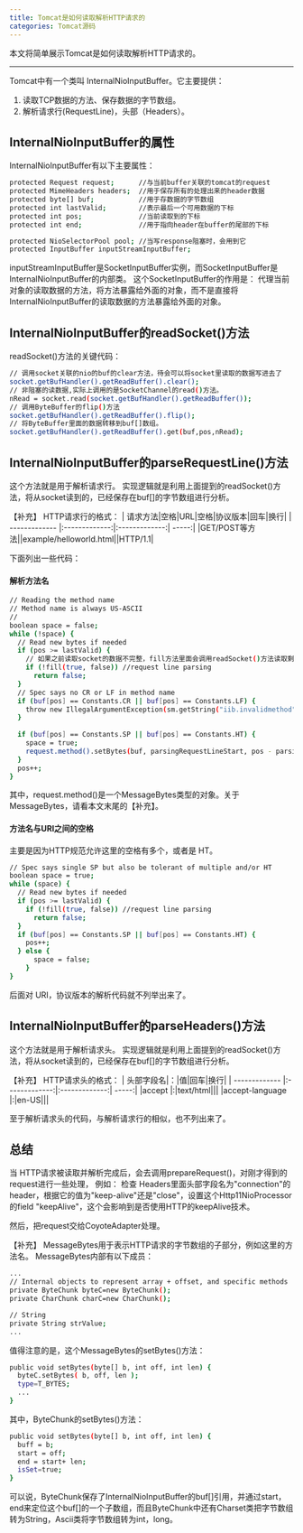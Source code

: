 ```yaml
---
title: Tomcat是如何读取解析HTTP请求的
categories: Tomcat源码
---
```


本文将简单展示Tomcat是如何读取解析HTTP请求的。

<!--more-->

---

Tomcat中有一个类叫 InternalNioInputBuffer。它主要提供：
1. 读取TCP数据的方法、保存数据的字节数组。
2. 解析请求行(RequestLine)，头部（Headers）。

## InternalNioInputBuffer的属性
InternalNioInputBuffer有以下主要属性：
```bash
protected Request request;      //与当前buffer关联的tomcat的request
protected MimeHeaders headers;  //用于保存所有的处理出来的header数据
protected byte[] buf;           //用于存数据的字节数组
protected int lastValid;        //表示最后一个可用数据的下标
protected int pos;              //当前读取到的下标  
protected int end;              //用于指向header在buffer的尾部的下标

protected NioSelectorPool pool; //当写response阻塞时，会用到它
protected InputBuffer inputStreamInputBuffer;
```
inputStreamInputBuffer是SocketInputBuffer实例，而SocketInputBuffer是InternalNioInputBuffer的内部类。
这个SocketInputBuffer的作用是：
代理当前对象的读取数据的方法，将方法暴露给外面的对象，而不是直接将InternalNioInputBuffer的读取数据的方法暴露给外面的对象。



## InternalNioInputBuffer的readSocket()方法
readSocket()方法的关键代码：
```bash
// 调用socket关联的nio的buf的clear方法，待会可以将socket里读取的数据写进去了
socket.getBufHandler().getReadBuffer().clear();
// 非阻塞的读数据,实际上调用的是SocketChannel的read()方法。
nRead = socket.read(socket.getBufHandler().getReadBuffer());
// 调用ByteBuffer的flip()方法
socket.getBufHandler().getReadBuffer().flip();
// 将ByteBuffer里面的数据转移到buf[]数组。
socket.getBufHandler().getReadBuffer().get(buf,pos,nRead);
```


## InternalNioInputBuffer的parseRequestLine()方法
这个方法就是用于解析请求行。
实现逻辑就是利用上面提到的readSocket()方法，将从socket读到的，已经保存在buf[]的字节数组进行分析。

【补充】
HTTP请求行的格式：
| 请求方法|空格|URL|空格|协议版本|回车|换行|
| ------------- |:-------------:|:-------------:| -----:|
|GET/POST等方法||example/helloworld.html||HTTP/1.1|


下面列出一些代码：

#### 解析方法名
```bash
// Reading the method name
// Method name is always US-ASCII
//
boolean space = false;
while (!space) {
  // Read new bytes if needed
  if (pos >= lastValid) {
    // 如果之前读取socket的数据不完整，fill方法里面会调用readSocket()方法读取剩下的数据。
    if (!fill(true, false)) //request line parsing
      return false;
  }
  // Spec says no CR or LF in method name
  if (buf[pos] == Constants.CR || buf[pos] == Constants.LF) {
    throw new IllegalArgumentException(sm.getString("iib.invalidmethod"));
  }
  
  if (buf[pos] == Constants.SP || buf[pos] == Constants.HT) {
    space = true;
    request.method().setBytes(buf, parsingRequestLineStart, pos - parsingRequestLineStart);
  }
  pos++;
}
```
其中，request.method()是一个MessageBytes类型的对象。关于MessageBytes，请看本文末尾的【补充】。

#### 方法名与URI之间的空格
主要是因为HTTP规范允许这里的空格有多个，或者是 HT。
```bash
// Spec says single SP but also be tolerant of multiple and/or HT
boolean space = true;
while (space) {
  // Read new bytes if needed
  if (pos >= lastValid) {
    if (!fill(true, false)) //request line parsing
      return false;
  }
  if (buf[pos] == Constants.SP || buf[pos] == Constants.HT) {
    pos++;
  } else {
      space = false;
    }
}
```
后面对 URI，协议版本的解析代码就不列举出来了。


## InternalNioInputBuffer的parseHeaders()方法
这个方法就是用于解析请求头。
实现逻辑就是利用上面提到的readSocket()方法，将从socket读到的，已经保存在buf[]的字节数组进行分析。

【补充】
HTTP请求头的格式：
| 头部字段名|：|值|回车|换行|
| ------------- |:-------------:|:-------------:| -----:|
|accept |:|text/html|||
|accept-language |:|en-US|||

至于解析请求头的代码，与解析请求行的相似，也不列出来了。


## 总结
当 HTTP请求被读取并解析完成后，会去调用prepareRequest()，对刚才得到的request进行一些处理，
例如：
检查 Headers里面头部字段名为"connection"的header，根据它的值为"keep-alive"还是"close"，设置这个Http11NioProcessor的field "keepAlive"，这个会影响到是否使用HTTP的keepAlive技术。

然后，把request交给CoyoteAdapter处理。


【补充】
MessageBytes用于表示HTTP请求的字节数组的子部分，例如这里的方法名。
MessageBytes内部有以下成员：
```bash
...
// Internal objects to represent array + offset, and specific methods
private ByteChunk byteC=new ByteChunk();
private CharChunk charC=new CharChunk();

// String
private String strValue;
...
```

值得注意的是，这个MessageBytes的setBytes()方法：
```bash
public void setBytes(byte[] b, int off, int len) {
  byteC.setBytes( b, off, len );
  type=T_BYTES;
  ...
}
```
其中，ByteChunk的setBytes()方法：
```bash
public void setBytes(byte[] b, int off, int len) {
  buff = b;
  start = off;
  end = start+ len;
  isSet=true;
}
```
可以说，ByteChunk保存了InternalNioInputBuffer的buf[]引用，并通过start，end来定位这个buf[]的一个子数组，而且ByteChunk中还有Charset类把字节数组转为String，Ascii类将字节数组转为int，long。




